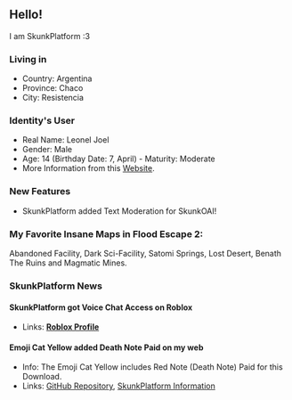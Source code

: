 ## Hello!

I am SkunkPlatform :3

### Living in
- Country: Argentina
- Province: Chaco
- City: Resistencia

### Identity's User
- Real Name: Leonel Joel
- Gender: Male
- Age: 14 (Birthday Date: 7, April) - Maturity: Moderate
- More Information from this [Website](https://skunkplatform.netlify.app/real-name).

### New Features
- SkunkPlatform added Text Moderation for SkunkOAI!

### My Favorite Insane Maps in Flood Escape 2:
Abandoned Facility, Dark Sci-Facility, Satomi Springs, Lost Desert, Benath The Ruins and Magmatic Mines.

### SkunkPlatform News

#### SkunkPlatform got Voice Chat Access on Roblox
- Links: [**Roblox Profile**](https://roblox.com/users/5797859201/profile)

#### Emoji Cat Yellow added Death Note Paid on my web
- Info: The Emoji Cat Yellow includes Red Note (Death Note) Paid for this Download.
- Links: [GitHub Repository](https://github.com/EmojiCatYellow/DeathNote-FNF), [SkunkPlatform Information](https://skunkplatform.netlify.app/fnf/deathnote)
